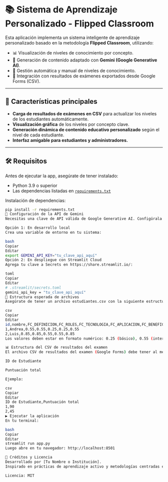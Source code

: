 # 📚 Sistema de Aprendizaje Personalizado - Flipped Classroom

Esta aplicación implementa un sistema inteligente de aprendizaje personalizado basado en la metodología **Flipped Classroom**, utilizando:

- 📊 Visualización de niveles de conocimiento por concepto.
- 🤖 Generación de contenido adaptado con **Gemini (Google Generative AI)**.
- 🧠 Gestión automática y manual de niveles de conocimiento.
- 📂 Integración con resultados de exámenes exportados desde Google Forms (CSV).

---

## 🚀 Características principales

- **Carga de resultados de exámenes en CSV** para actualizar los niveles de los estudiantes automáticamente.
- **Visualización gráfica** de los niveles por concepto clave.
- **Generación dinámica de contenido educativo personalizado** según el nivel de cada estudiante.
- **Interfaz amigable para estudiantes y administradores.**

---

## 🛠️ Requisitos

Antes de ejecutar la app, asegúrate de tener instalado:

- Python 3.9 o superior
- Las dependencias listadas en [`requirements.txt`](./requirements.txt)

Instalación de dependencias:

```bash
pip install -r requirements.txt
🔐 Configuración de la API de Gemini
Necesitas una clave de API válida de Google Generative AI. Configúrala de una de las siguientes formas:

Opción 1: En desarrollo local
Crea una variable de entorno en tu sistema:

bash
Copiar
Editar
export GEMINI_API_KEY="tu_clave_api_aquí"
Opción 2: En despliegue con Streamlit Cloud
Agrega tu clave a Secrets en https://share.streamlit.io/:

toml
Copiar
Editar
# .streamlit/secrets.toml
gemini_api_key = "tu_clave_api_aquí"
📁 Estructura esperada de archivos
Asegúrate de tener un archivo estudiantes.csv con la siguiente estructura mínima:

csv
Copiar
Editar
id,nombre,FC_DEFINICION,FC_ROLES,FC_TECNOLOGIA,FC_APLICACION,FC_BENEFICIOS
1,Andrea,0.55,0.55,0.25,0.25,0.55
2,Luis,0.85,0.85,0.55,0.55,0.85
Los valores deben estar en formato numérico: 0.25 (básico), 0.55 (intermedio), 0.85 (avanzado).

📊 Estructura del CSV de resultados del examen
El archivo CSV de resultados del examen (Google Forms) debe tener al menos estas columnas:

ID de Estudiante

Puntuación total

Ejemplo:

csv
Copiar
Editar
ID de Estudiante,Puntuación total
1,90
2,45
▶️ Ejecutar la aplicación
En tu terminal:

bash
Copiar
Editar
streamlit run app.py
Luego abre en tu navegador: http://localhost:8501

🧠 Créditos y Licencia
Desarrollado por [Tu Nombre o Institución].
Inspirado en prácticas de aprendizaje activo y metodologías centradas en el estudiante.

Licencia: MIT
